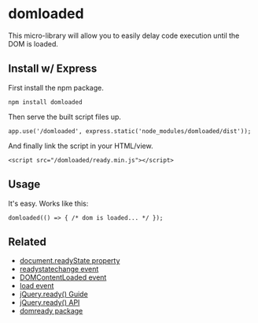 # domloaded

This micro-library will allow you to easily delay code execution until the DOM is loaded.

## Install w/ Express

First install the npm package.

```
npm install domloaded
```

Then serve the built script files up.

```
app.use('/domloaded', express.static('node_modules/domloaded/dist'));
```

And finally link the script in your HTML/view.

```
<script src="/domloaded/ready.min.js"></script>
```

## Usage

It's easy. Works like this:

```
domloaded(() => { /* dom is loaded... */ });
```

## Related

- [document.readyState property](https://developer.mozilla.org/en-US/docs/Web/API/Document/readyState)
- [readystatechange event](https://developer.mozilla.org/en-US/docs/Web/API/Document/readystatechange_event)
- [DOMContentLoaded event](https://developer.mozilla.org/en-US/docs/Web/API/Document/DOMContentLoaded_event)
- [load event](https://developer.mozilla.org/en-US/docs/Web/API/Window/load_event)
- [jQuery.ready() Guide](https://learn.jquery.com/using-jquery-core/document-ready/)
- [jQuery.ready() API](https://api.jquery.com/ready/)
- [domready package](https://www.npmjs.com/package/domready)
